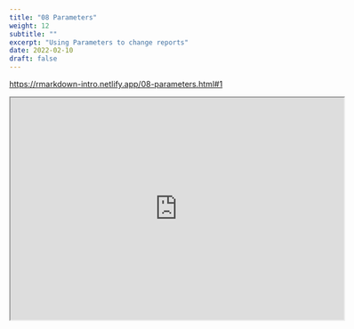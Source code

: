 ```yaml
---
title: "08 Parameters"
weight: 12
subtitle: ""
excerpt: "Using Parameters to change reports"
date: 2022-02-10
draft: false
---
```


https://rmarkdown-intro.netlify.app/08-parameters.html#1

<iframe src="https://rmarkdown-intro.netlify.app/08-parameters.html#1" width="600" height="400" loading="lazy" allowfullscreen></iframe> <script>fitvids('.shareagain', {players: 'iframe'});</script>

